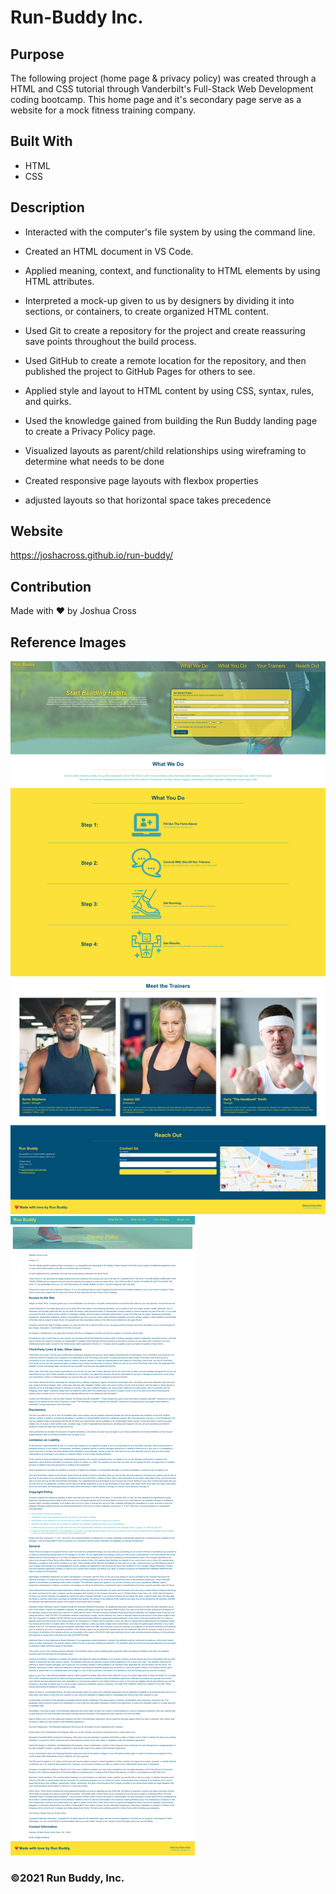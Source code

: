 # Run-Buddy Inc.

## Purpose
The following project (home page & privacy policy) was created through a HTML and CSS tutorial through Vanderbilt's Full-Stack Web Development coding bootcamp. This home page and it's secondary page serve as a website for a mock fitness training company.

## Built With
* HTML
* CSS

## Description
* Interacted with the computer's file system by using the command line.

* Created an HTML document in VS Code.

* Applied meaning, context, and functionality to HTML elements by using HTML attributes.

* Interpreted a mock-up given to us by designers by dividing it into sections, or containers, to create organized HTML content.

* Used Git to create a repository for the project and create reassuring save points throughout the build process.

* Used GitHub to create a remote location for the repository, and then published the project to GitHub Pages for others to see.

* Applied style and layout to HTML content by using CSS, syntax, rules, and quirks.

* Used the knowledge gained from building the Run Buddy landing page to create a Privacy Policy page.

* Visualized layouts as parent/child relationships using wireframing to determine what needs to be done

* Created responsive page layouts with flexbox properties

* adjusted layouts so that horizontal space takes precedence

## Website
https://joshacross.github.io/run-buddy/

## Contribution
Made with ❤️ by Joshua Cross

## Reference Images

<img src="./assets/images/landing-page-v2.0.png" />

<img src="./assets/images/joshacross.github.io_run-buddy_privacy-policy.html.png" />

### ©️2021 Run Buddy, Inc.